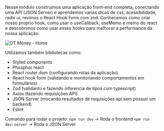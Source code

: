Nesse módulo construimos uma aplicação front-end completa, conectando uma API (JSON Server) e aprendemos varias dicas de css, acessibilidade, radix ui, revimos o React Hook Form com zod. Conhecemos como criar nosso proprio hook, como usar o useCallback, useMemo e memo do react e descobrimos como usar esses hooks para melhorar a performance da nossa aplicação.

![DT Money - Home](https://imgur.com/uCwILxb.png)

Utilizamos também bibliotecas como:
- Styled components
- Phosphor react
- React router dom (configurando rotas da aplicação)
- React hook form (validando e monitoriando comportamentos em formulários)
- Zod (validanto e fazendo inferencia de tipos com typescript)
- Axios (fazendo requisições API)
- JSON Server (mocando resultados de requisições api sem possuir um backend)
- Eslint

Comando para rodar o projeto:
```npm run dev``` -> Roda o frontend
```npm run dev:server``` -> Roda o JSON Server